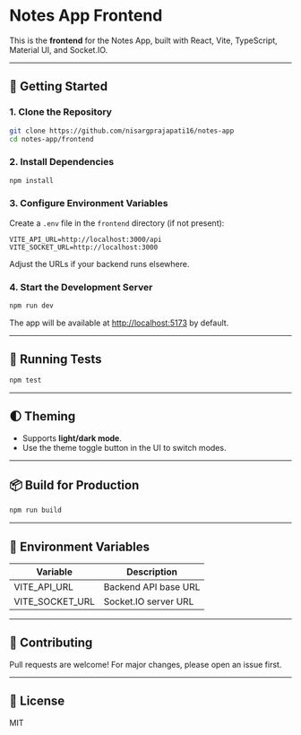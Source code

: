 # Notes App Frontend

This is the **frontend** for the Notes App, built with React, Vite, TypeScript, Material UI, and Socket.IO.

---

## 🚀 Getting Started

### 1. **Clone the Repository**

```sh
git clone https://github.com/nisargprajapati16/notes-app
cd notes-app/frontend
```

### 2. **Install Dependencies**

```sh
npm install
```

### 3. **Configure Environment Variables**

Create a `.env` file in the `frontend` directory (if not present):

```env
VITE_API_URL=http://localhost:3000/api
VITE_SOCKET_URL=http://localhost:3000
```

Adjust the URLs if your backend runs elsewhere.

### 4. **Start the Development Server**

```sh
npm run dev
```

The app will be available at [http://localhost:5173](http://localhost:5173) by default.

---

## 🧪 Running Tests

```sh
npm test
```

---

## 🌓 Theming

- Supports **light/dark mode**.  
- Use the theme toggle button in the UI to switch modes.

---

## 📦 Build for Production

```sh
npm run build
```

---

## 📄 Environment Variables

| Variable         | Description                      |
|------------------|----------------------------------|
| VITE_API_URL     | Backend API base URL             |
| VITE_SOCKET_URL  | Socket.IO server URL             |

---

## 🤝 Contributing

Pull requests are welcome! For major changes, please open an issue first.

---

## 📜 License

MIT
